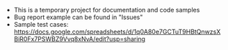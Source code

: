 - This is a temporary project for documentation and code samples
- Bug report example can be found in "Issues"
- Sample test cases: https://docs.google.com/spreadsheets/d/1q0A80e7GCTuT9HBtQnwzsXBiR0Fx7PSWBZ9Vvq8xNvA/edit?usp=sharing
